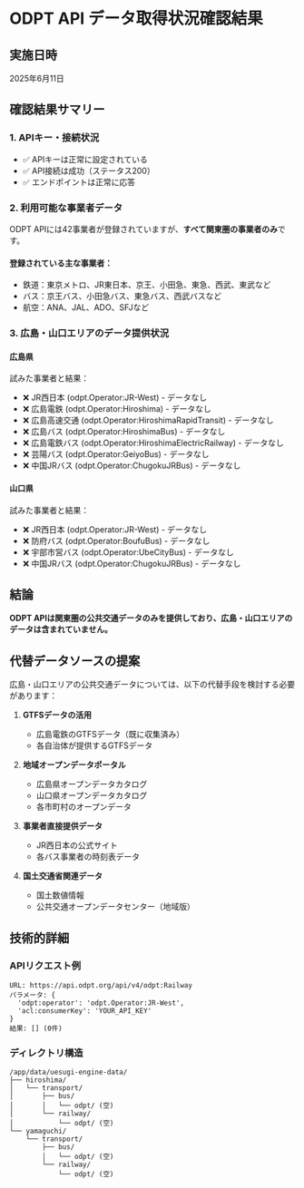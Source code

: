 # ODPT API データ取得状況確認結果

## 実施日時
2025年6月11日

## 確認結果サマリー

### 1. APIキー・接続状況
- ✅ APIキーは正常に設定されている
- ✅ API接続は成功（ステータス200）
- ✅ エンドポイントは正常に応答

### 2. 利用可能な事業者データ
ODPT APIには42事業者が登録されていますが、**すべて関東圏の事業者のみ**です。

#### 登録されている主な事業者：
- 鉄道：東京メトロ、JR東日本、京王、小田急、東急、西武、東武など
- バス：京王バス、小田急バス、東急バス、西武バスなど
- 航空：ANA、JAL、ADO、SFJなど

### 3. 広島・山口エリアのデータ提供状況

#### 広島県
試みた事業者と結果：
- ❌ JR西日本 (odpt.Operator:JR-West) - データなし
- ❌ 広島電鉄 (odpt.Operator:Hiroshima) - データなし
- ❌ 広島高速交通 (odpt.Operator:HiroshimaRapidTransit) - データなし
- ❌ 広島バス (odpt.Operator:HiroshimaBus) - データなし
- ❌ 広島電鉄バス (odpt.Operator:HiroshimaElectricRailway) - データなし
- ❌ 芸陽バス (odpt.Operator:GeiyoBus) - データなし
- ❌ 中国JRバス (odpt.Operator:ChugokuJRBus) - データなし

#### 山口県
試みた事業者と結果：
- ❌ JR西日本 (odpt.Operator:JR-West) - データなし
- ❌ 防府バス (odpt.Operator:BoufuBus) - データなし
- ❌ 宇部市営バス (odpt.Operator:UbeCityBus) - データなし
- ❌ 中国JRバス (odpt.Operator:ChugokuJRBus) - データなし

## 結論

**ODPT APIは関東圏の公共交通データのみを提供しており、広島・山口エリアのデータは含まれていません。**

## 代替データソースの提案

広島・山口エリアの公共交通データについては、以下の代替手段を検討する必要があります：

1. **GTFSデータの活用**
   - 広島電鉄のGTFSデータ（既に収集済み）
   - 各自治体が提供するGTFSデータ

2. **地域オープンデータポータル**
   - 広島県オープンデータカタログ
   - 山口県オープンデータカタログ
   - 各市町村のオープンデータ

3. **事業者直接提供データ**
   - JR西日本の公式サイト
   - 各バス事業者の時刻表データ

4. **国土交通省関連データ**
   - 国土数値情報
   - 公共交通オープンデータセンター（地域版）

## 技術的詳細

### APIリクエスト例
```
URL: https://api.odpt.org/api/v4/odpt:Railway
パラメータ: {
  'odpt:operator': 'odpt.Operator:JR-West',
  'acl:consumerKey': 'YOUR_API_KEY'
}
結果: [] (0件)
```

### ディレクトリ構造
```
/app/data/uesugi-engine-data/
├── hiroshima/
│   └── transport/
│       ├── bus/
│       │   └── odpt/ (空)
│       └── railway/
│           └── odpt/ (空)
└── yamaguchi/
    └── transport/
        ├── bus/
        │   └── odpt/ (空)
        └── railway/
            └── odpt/ (空)
```